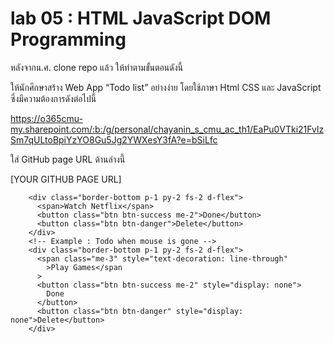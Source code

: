 # lab 05 : HTML JavaScript DOM Programming

หลังจากน.ศ. clone repo แล้ว ให้ทำตามขั้นตอนดังนี้

ให้นักศึกษาสร้าง Web App “Todo list” อย่างง่าย โดยใช้ภาษา Html CSS และ JavaScript ซึ่งมีความต้องการดังต่อไปนี้

https://o365cmu-my.sharepoint.com/:b:/g/personal/chayanin_s_cmu_ac_th1/EaPu0VTki21FvlzSm7qULtoBpiYzYO8Gu5Jg2YWXesY3fA?e=bSiLfc

ใส่ GitHub page URL ด้านล่างนี้

[YOUR GITHUB PAGE URL]

 <!-- Example : Todo when mouse is over -->

        <div class="border-bottom p-1 py-2 fs-2 d-flex">
          <span>Watch Netflix</span>
          <button class="btn btn-success me-2">Done</button>
          <button class="btn btn-danger">Delete</button>
        </div>
        <!-- Example : Todo when mouse is gone -->
        <div class="border-bottom p-1 py-2 fs-2 d-flex">
          <span class="me-3" style="text-decoration: line-through"
            >Play Games</span
          >
          <button class="btn btn-success me-2" style="display: none">
            Done
          </button>
          <button class="btn btn-danger" style="display: none">Delete</button>
        </div>
